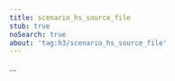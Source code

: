 ```yaml
---
title: scenario_hs_source_file
stub: true
noSearch: true
about: 'tag:h3/scenario_hs_source_file'
---
```

  ...
  